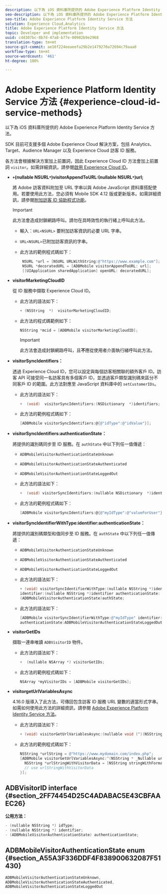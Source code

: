 ```yaml
---
description: 以下為 iOS 資料庫所提供的 Adobe Experience Platform Identity Service 方法。
seo-description: 以下為 iOS 資料庫所提供的 Adobe Experience Platform Identity Service 方法。
seo-title: Adobe Experience Platform Identity Service 方法
solution: Experience Cloud,Analytics
title: Adobe Experience Platform Identity Service 方法
topic: Developer and implementation
uuid: cdd307bc-8b7d-47a8-b77e-00902b9e2968
translation-type: tm+mt
source-git-commit: ae16f224eeaeefa29b2e1479270a72694c79aaa0
workflow-type: tm+mt
source-wordcount: '461'
ht-degree: 100%

---
```



# Adobe Experience Platform Identity Service 方法 {#experience-cloud-id-service-methods}

以下為 iOS 資料庫所提供的 Adobe Experience Platform Identity Service 方法。

SDK 目前可支援多個 Adobe Experience Cloud 解決方案，包括 Analytics、Target、Audience Manager 以及 Experience Cloud 訪客 ID 服務。

各方法會根據解決方案加上前置詞，因此 Experience Cloud ID 方法會加上前置詞 `visitor`。如需詳細資訊，請參閱[啟用 Experience Cloud ID](/help/ios/marketing-cloud/mcvid.md)。

* **`+`(nullable NSURL`*`)visitorAppendToURL:(nullable NSURL`*`)url;**

   將 Adobe 訪客資料附加至 URL 字串以與 Adobe JavaScript 資料庫搭配使用。若要使用此方法，您必須有 Mobile SDK 4.12 版或更新版本。如需詳細資訊，請參閱[附加訪客 ID 協助程式功能](https://docs.adobe.com/content/help/zh-Hant/id-service/using/id-service-api/methods/appendvisitorid.html)。

   >[!IMPORTANT]
   >
   >此方法會造成封鎖網路呼叫。請勿在具時效性的執行緒上呼叫此方法。

   * 輸入：`URL<NSURL>`
要附加訪客資訊的必要 URL 字串。
   * `URL<NSURL>`已附加訪客資訊的字串。

   * 此方法的範例程式碼如下：

      ```objective-c
       NSURL *url = [NSURL URLWithString:@"https://www.example.com"];  
       NSURL *decoratedURL = [ADBMobile visitorAppendToURL: url];  
       [[UIApplication sharedApplication] openURL: decoratedURL];  
      ```

* **visitorMarketingCloudID**

   從 ID 服務中擷取 Experience Cloud ID。

   * 此方法的語法如下：

      ```objective-c
      + (NSString  *)  visitorMarketingCloudID;
      ```

   * 此方法的程式碼範例如下：

      ```objective-c
      NSString *mcid = [ADBMobile visitorMarketingCloudID]; 
      ```

      >[!IMPORTANT]
      >
      >此方法會造成封鎖網路呼叫，且&#x200B;**不**&#x200B;應從使用者介面執行緒呼叫此方法。

* **visitorSyncIdentifiers：**

   透過 Experience Cloud ID，您可以設定與每個訪客相關聯的額外客戶 ID。訪客 API 可接受同一名訪客具有多個客戶 ID，並透過客戶類型識別碼來區分不同客戶 ID 的範圍。此方法對應至 JavaScript 資料庫中的 `setCustomerIDs`。

   * 此方法的語法如下：

      ```objective-c
      +  (void)  visitorSyncIdentifiers:(NSDictionary  *)identifiers;
      ```

   * 此方法的範例程式碼如下：

      ```objective-c
      [ADBMobile visitorSyncIdentifiers:@{@"idType":@"idValue"}];
      ```

* **visitorSyncIdentifiers:authenticationState：**

   將提供的識別碼同步至 ID 服務。在 `authState` 中以下列任一值傳遞：

   * `ADBMobileVisitorAuthenticationStateUnknown`
   * `ADBMobileVisitorAuthenticationStateAuthenticated`
   * `ADBMobileVisitorAuthenticationStateLoggedOut`

   * 此方法的語法如下：

      ```objective-c
      +  (void) visitorSyncIdentifiers:(nullable NSDictionary  *)identifiers  authenticationState:(ADBMobileVisitorAuthenticationState)authState; 
      ```

   * 此方法的範例程式碼如下：

      ```objective-c
      [ADBMobile visitorSyncIdentifiers:@{@"myIdType":@"valueForUser"}  authenticationState:ADBMobileVisitorAuthenticationStateAuthenticated]; 
      ```

* **visitorSyncIdentifierWithType:identifier:authenticationState：**

   將提供的識別碼類型和值同步至 ID 服務。在 `authState` 中以下列任一值傳遞：

   * `ADBMobileVisitorAuthenticationStateUnknown`
   * `ADBMobileVisitorAuthenticationStateAuthenticated`
   * `ADBMobileVisitorAuthenticationStateLoggedOut`

   * 此方法的語法如下：

      ```objective-c
      + (void) visitorSyncIdentifierWithType:(nullable NSString *)identifierType  
      identifier:(nullable NSString *)identifier authenticationState:
      (ADBMobileVisitorAuthenticationState)authState; 
      ```

   * 此方法的語法如下：

      ```objective-c
      [ADBMobile visitorSyncIdentifierWithType:@"myIdType" identifier:@"valueForUser"  
      authenticationState:ADBMobileVisitorAuthenticationStateLoggedOut]; 
      ```

* **visitorGetIDs**

   擷取一連串唯讀 `ADBVisitorID` 物件。

   * 此方法的語法如下：

      ```objective-c
      +  (nullable NSArray *) visitorGetIDs;
      ```

   * 此方法的範例程式碼如下：

      ```objective-c
      NSArray *myVisitorIDs = [ADBMobile visitorGetIDs];
      ```

* **visitorgetUrlVariablesAsync**

   4.16.0 版導入了此方法，可傳回包含訪客 ID 服務 URL 變數的適當形式字串。如需如何使用此方法的詳細資訊，請參閱 [Adobe Experience Platform Identity Service 方法](/help/ios/reference/hybrid-app.md)。

   * 此方法的語法如下：

      ```objectivec
      + (void) visitorGetUrlVariablesAsync:(nullable void (^)(NSString* __nullable urlVariables))callback;
      ```

   * 此方法的範例程式碼如下：

      ```objectivec
      NSString *urlString = @"https://www.mydomain.com/index.php"; 
      [ADBMobile visitorGetUrlVariablesAsync:^(NSString * _Nullable urlVariables) { 
        NSString *urlStringWithVisitorData = [NSString stringWithFormat:@"%@?%@", urlString, urlVariables]; 
        // use urlStringWithVisitorData 
      }];
      ```

## ADBVisitorID interface {#section_2FF74454D25C4ADABAC5E43CBFAAEC26}

**公用方法：**

```objective-c
- (nullable NSString *) idType; 
- (nullable NSString *) identifier; 
- (ADBMobileVisitorAuthenticationState) authenticationState; 
```

## ADBMobileVisitorAuthenticationState enum {#section_A55A3F336DDF4F838900632087F51430}

```objective-c
ADBMobileVisitorAuthenticationStateUnknown, 
ADBMobileVisitorAuthenticationStateAuthenticated, 
ADBMobileVisitorAuthenticationStateLoggedOut
```

